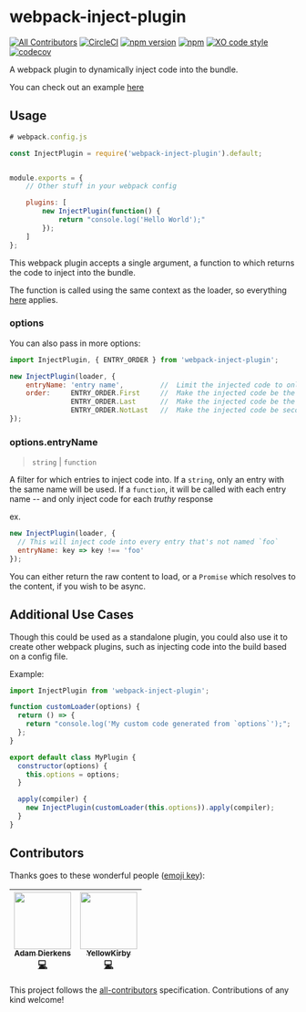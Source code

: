# webpack-inject-plugin

[![All Contributors](https://img.shields.io/badge/all_contributors-2-orange.svg?style=flat-square)](#contributors)
[![CircleCI](https://circleci.com/gh/adierkens/webpack-inject-plugin/tree/master.svg?style=svg)](https://circleci.com/gh/adierkens/webpack-inject-plugin/tree/master) [![npm version](https://badge.fury.io/js/webpack-inject-plugin.svg)](https://badge.fury.io/js/webpack-inject-plugin) [![npm](https://img.shields.io/npm/dt/webpack-inject-plugin.svg)](https://www.npmjs.com/package/webpack-inject-plugin) [![XO code style](https://img.shields.io/badge/code_style-XO-5ed9c7.svg)](https://github.com/xojs/xo) [![codecov](https://codecov.io/gh/adierkens/webpack-inject-plugin/branch/master/graph/badge.svg)](https://codecov.io/gh/adierkens/webpack-inject-plugin)

A webpack plugin to dynamically inject code into the bundle.

You can check out an example [here](./example)

## Usage

```javascript
# webpack.config.js

const InjectPlugin = require('webpack-inject-plugin').default;


module.exports = {
    // Other stuff in your webpack config

    plugins: [
        new InjectPlugin(function() {
            return "console.log('Hello World');"
        });
    ]
};
```

This webpack plugin accepts a single argument, a function to which returns the code to inject into the bundle.

The function is called using the same context as the loader, so everything [here](https://webpack.js.org/api/loaders/#the-loader-context) applies.

### options

You can also pass in more options:

```javascript
import InjectPlugin, { ENTRY_ORDER } from 'webpack-inject-plugin';

new InjectPlugin(loader, {
    entryName: 'entry name',         //  Limit the injected code to only the entry w/ this name
    order:     ENTRY_ORDER.First     //  Make the injected code be the first entry point
               ENTRY_ORDER.Last      //  Make the injected code be the last entry point
               ENTRY_ORDER.NotLast   //  Make the injected code be second to last. (The last entry module is the API of the bundle. Useful when you don't want to override that.) This is the default.
});
```

### options.entryName

> `string` | `function`

A filter for which entries to inject code into.
If a `string`, only an entry with the same name will be used.
If a `function`, it will be called with each entry name -- and only inject code for each _truthy_ response

ex.

```javascript
new InjectPlugin(loader, {
  // This will inject code into every entry that's not named `foo`
  entryName: key => key !== 'foo'
});
```

You can either return the raw content to load, or a `Promise` which resolves to the content, if you wish to be async.

## Additional Use Cases

Though this could be used as a standalone plugin, you could also use it to create other webpack plugins, such as injecting code into the build based on a config file.

Example:

```javascript
import InjectPlugin from 'webpack-inject-plugin';

function customLoader(options) {
  return () => {
    return "console.log('My custom code generated from `options`');";
  };
}

export default class MyPlugin {
  constructor(options) {
    this.options = options;
  }

  apply(compiler) {
    new InjectPlugin(customLoader(this.options)).apply(compiler);
  }
}
```

## Contributors

Thanks goes to these wonderful people ([emoji key](https://github.com/kentcdodds/all-contributors#emoji-key)):

<!-- ALL-CONTRIBUTORS-LIST:START - Do not remove or modify this section -->
<!-- prettier-ignore -->
| [<img src="https://avatars1.githubusercontent.com/u/13004162?v=4" width="100px;"/><br /><sub><b>Adam Dierkens</b></sub>](https://adamdierkens.com)<br />[💻](https://github.com/adierkens/webpack-inject-plugin/commits?author=adierkens "Code") | [<img src="https://avatars1.githubusercontent.com/u/1654019?v=4" width="100px;"/><br /><sub><b>YellowKirby</b></sub>](https://github.com/YellowKirby)<br />[💻](https://github.com/adierkens/webpack-inject-plugin/commits?author=YellowKirby "Code") |
| :---: | :---: |

<!-- ALL-CONTRIBUTORS-LIST:END -->

This project follows the [all-contributors](https://github.com/kentcdodds/all-contributors) specification. Contributions of any kind welcome!
